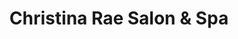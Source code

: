 ---
title: "Christina Rae Salon & Spa"
url: /rockford/christina-rae-salon-und-spa/
shop: Kosmetik
---